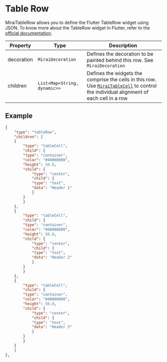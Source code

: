 
# Table Row

MiraiTableRow allows you to define the Flutter TableRow widget using JSON.
To know more about the TableRow widget in Flutter, refer to the [official documentation](https://api.flutter.dev/flutter/widgets/TableRow-class.html).


| Property   | Type                         | Description                                                                                                                                               |
| ---------- | ---------------------------- | --------------------------------------------------------------------------------------------------------------------------------------------------------- |
| decoration | `MiraiDecoration`            | Defines the decoration to be painted behind this row. See `MiraiDecoration`                                                                               |
| children   | `List<Map<String, dynamic>>` | Defines the widgets the comprise the cells in this row. Use [`MiraiTableCell`](./table_cell.md) to control the individual alignment of each cell in a row |


## Example

```json
{
    "type": "tableRow",
    "children": [
    {
        "type": "tableCell",
        "child": {
        "type": "container",
        "color": "#40000000",
        "height": 50.0,
        "child": {
            "type": "center",
            "child": {
            "type": "text",
            "data": "Header 1"
            }
        }
        }
    },
    {
        "type": "tableCell",
        "child": {
        "type": "container",
        "color": "#40000000",
        "height": 50.0,
        "child": {
            "type": "center",
            "child": {
            "type": "text",
            "data": "Header 2"
            }
        }
        }
    },
    {
        "type": "tableCell",
        "child": {
        "type": "container",
        "color": "#40000000",
        "height": 50.0,
        "child": {
            "type": "center",
            "child": {
            "type": "text",
            "data": "Header 3"
            }
        }
        }
    }
    ]
},
```